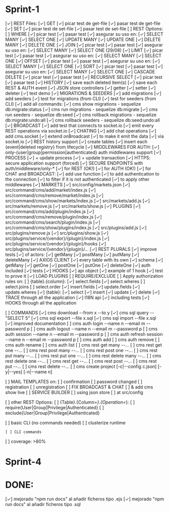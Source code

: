 # Sprint-1

  [✓] REST Files:
    [✓] GET
      [✓] picar test de get-file
      [✓] pasar test de get-file
    [✓] SET
      [✓] picar test de set-file
      [✓] pasar test de set-file
  [ ] REST Options:
    [ ] WHERE
      [✓] picar test
      [✓] pasar test
      [✓] asegurar su uso en:
        [✓] SELECT MANY
        [✓] SELECT ONE
        [✓] UPDATE MANY
        [✓] UPDATE ONE
        [✓] DELETE MANY
        [✓] DELETE ONE
    [✓] JOIN
      [✓] picar test
      [✓] pasar test
      [✓] asegurar su uso en:
        [✓] SELECT MANY
        [✓] SELECT ONE
    (29/08)
    [✓] LIMIT 
      [✓] picar test
      [✓] pasar test
      [✓] asegurar su uso en:
        [✓] SELECT MANY
        [✓] SELECT ONE
    [✓] OFFSET
      [✓] picar test
      [✓] pasar test
      [✓] asegurar su uso en:
        [✓] SELECT MANY
        [✓] SELECT ONE
    [✓] SORT
      [✓] picar test
      [✓] pasar test
      [✓] asegurar su uso en:
        [✓] SELECT MANY
        [✓] SELECT ONE
    [✓] CASCADE DELETE
      [✓] picar test
      [✓] pasar test
    [✓] RECURSIVE SELECT
      [✓] picar test
      [✓] pasar test
  [✓] HISTORY
    [✓] save each deleted item(s)
    [✓] save each REST & AUTH event
  [✓] JSON store controllers
    [✓] getter
    [✓] setter
    [✓] deleter
    [✓] test demo
  [✓] MIGRATIONS & SEEDERS
    [✓] add migrations
    [✓] add seeders
    [✓] test for migrations (from CLI)
    [✓] test for seeders (from CLI)
    [✓] add all commands:
      [✓] cms show migrations - sequelize db:migrate:status
      [✓] cms run migrations - sequelize db:migrate
      [✓] cms run seeders - sequelize db:seed
      [✓] cms rollback migrations - sequelize db:migrate:undo:all
      [✓] cms rollback seeders - sequelize db:seed:undo:all
  [✓] BROADCAST
    [✓] add test that connects to socket.io
    [✓] emit every REST operations via socket.io
  [✓] CHATING
    [✓] add chat operations
      [✓] add cms.socket
      [✓] extend onBroadcast
        [✓] to make it emit the data
        [✓] via socket.io
  [✓] REST history support
    [✓] create tables
    [✓] insert each {event|deleted registry} from lifecycle
  [✓] MIDDLEWARES FOR AUTH:
    [✓] only-{user|group|permission|authenticated} auth middlewares support
  [✓] PROCESS
    [✓] + update process
    [✓] + update transaction
  [✓] HTTPS: secure application support (forced)
  [✓] SECURE ENDPOINTS with auth/middleware/only-*
    [✓] for REST (OK!)
    [✓] for AUTH (OK!)
    [✓] for CHAT and BROADCAST:
      [✓] add use function
        [✓] to add authentication to the connection
        [✓] to filter if it is not authenticated
        [✓] to apply other middlewares
  [✓] MARKETS
    [✓] src/config/markets.json
    [✓] src/command/cms/add/market/index.js
    [✓] src/command/cms/remove/market/index.js
    [✓] src/command/cms/show/markets/index.js
    [✓] src/markets/add.js
    [✓] src/markets/remove.js
    [✓] src/markets/show.js
  [✓] PLUGINS
    [✓] src/command/cms/add/plugin/index.js
    [✓] src/command/cms/remove/plugin/index.js
    [✓] src/command/cms/search/plugin/index.js
    [✓] src/command/cms/show/plugins/index.js
    [✓] src/plugins/add.js
    [✓] src/plugins/remove.js
    [✓] src/plugins/show.js
    [✓] src/plugins/service/{vendor}/{plugin}/index.js
    [✓] src/plugins/service/{vendor}/{plugin}/hooks
    [✓] src/plugins/service/{vendor}/{plugin}/...
  [✓] REST PLURALS
    [✓] improve tests
    [✓] of actors:
      [✓] getMany
      [✓] postMany
      [✓] putMany
      [✓] deleteMany
  [✓] AXIOS CLIENT
    [✓] every table with its own
      [✓] schema
      [✓] getMany
      [✓] getOne
      [✓] postOne
      [✓] putOne
      [✓] deleteOne
    [✓] auth included
    [✓] tests
  [✓] HOOKS
    [✓] api object
    [✓] example of 1 hook
    [✓] test to prove it
  [✓] LOAD PLUGINS
  [ ] REQUIRE/EXCLUDE
    [ ] Apply authorization rules on:
      [ ] {table}.{column}:
        [✓] select.fields
        [✓] select.wheres
        [ ] select.joins
        [ ] select.order
        [✓] insert.fields
        [✓] update.fields
        [✓] update.wheres
      [✓] {table}:
        [✓] select
        [✓] insert
        [✓] update
        [✓] delete
  [✓] TRACE through all the application
  [✓] I18N api
    [✓] including tests
  [✓] HOOKS through all the application

  [ ] COMMANDS
    [✓] cms download --from x --to y
    [✓] cms sql query -- "SELECT 5"
    [✓] cms sql export --file x.sql
    [✓] cms sql import --file x.sql
    [✓] improved documentation
    [ ] cms auth login --name n --email m --password p
    [ ] cms auth logout --name n --email m --password p
    [ ] cms auth session --name n --email m --password p
    [ ] cms auth refresh session --name n --email m --password p
    [ ] cms auth add
    [ ] cms auth remove
    [ ] cms auth rename
    [ ] cms auth list
    [ ] cms rest get many --...
    [ ] cms rest get one --...
    [ ] cms rest post many --...
    [ ] cms rest post one --...
    [ ] cms rest put many --...
    [ ] cms rest put one --...
    [ ] cms rest delete many --...
    [ ] cms rest delete one --...
    [ ] cms rest get --...
    [ ] cms rest post --...
    [ ] cms rest put --...
    [ ] cms rest delete --...
    [ ] cms create project [-c|--config c.json] [-y|--yes] [-n|--name n]

  [ ] MAIL TEMPLATES on:
    [ ] confirmation
    [ ] password changed
    [ ] registration
    [ ] unregistration
  [ ] FIX BROADCAST & CHAT
    [ ] & add cms show live
  [ ] SERVICE BUILDER
    [ ] using json store
    [ ] at src/config

















    
  [ ] other REST Options:
    [ ] {Table}.{Column=*}.{Operation=*}:
      [ ] require{User|Group|Privilege|Authenticated}
      [ ] exclude{User|Group|Privilege|Authenticated}

  [ ] basic CLI (no commands needed)
  [ ] clusterize runtime

    [ ] CLI commands
  [ ] coverage: >80%

# Sprint-4


# DONE:

  [✓] mejorado "npm run docs" al añadir ficheros tipo .ejs
  [✓] mejorado "npm run docs" al añadir ficheros tipo .sql